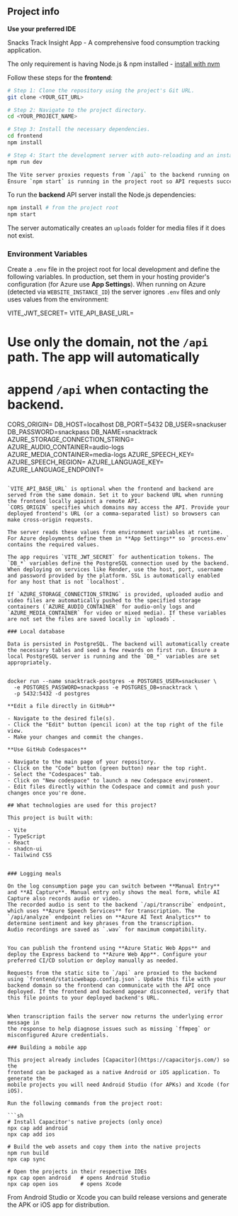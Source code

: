

## Project info

**Use your preferred IDE**

Snacks Track Insight App - A comprehensive food consumption tracking application.

The only requirement is having Node.js & npm installed - [install with nvm](https://github.com/nvm-sh/nvm#installing-and-updating)

Follow these steps for the **frontend**:

```sh
# Step 1: Clone the repository using the project's Git URL.
git clone <YOUR_GIT_URL>

# Step 2: Navigate to the project directory.
cd <YOUR_PROJECT_NAME>

# Step 3: Install the necessary dependencies.
cd frontend
npm install

# Step 4: Start the development server with auto-reloading and an instant preview.
npm run dev

The Vite server proxies requests from `/api` to the backend running on port `4000`.
Ensure `npm start` is running in the project root so API requests succeed during development.
```

To run the **backend** API server install the Node.js dependencies:

```sh
npm install # from the project root
npm start
```

The server automatically creates an `uploads` folder for media files if it does not exist.

### Environment Variables

Create a `.env` file in the project root for local development and define the following variables. In production, set them in your hosting provider's configuration (for Azure use **App Settings**). When running on Azure (detected via `WEBSITE_INSTANCE_ID`) the server ignores `.env` files and only uses values from the environment:

VITE_JWT_SECRET=<your secret key>
VITE_API_BASE_URL=<deployed backend URL>
# Use only the domain, not the `/api` path. The app will automatically
# append `/api` when contacting the backend.
CORS_ORIGIN=<allowed domains>
DB_HOST=localhost
DB_PORT=5432
DB_USER=snackuser
DB_PASSWORD=snackpass
DB_NAME=snacktrack
AZURE_STORAGE_CONNECTION_STRING=<your connection string>
AZURE_AUDIO_CONTAINER=audio-logs
AZURE_MEDIA_CONTAINER=media-logs
AZURE_SPEECH_KEY=<your speech key>
AZURE_SPEECH_REGION=<your speech region>
AZURE_LANGUAGE_KEY=<your language key>
AZURE_LANGUAGE_ENDPOINT=<your language endpoint>
```

`VITE_API_BASE_URL` is optional when the frontend and backend are served from the same domain. Set it to your backend URL when running the frontend locally against a remote API.
`CORS_ORIGIN` specifies which domains may access the API. Provide your deployed frontend's URL (or a comma-separated list) so browsers can make cross-origin requests.

The server reads these values from environment variables at runtime. For Azure deployments define them in **App Settings** so `process.env` contains the required values.

The app requires `VITE_JWT_SECRET` for authentication tokens. The `DB_*` variables define the PostgreSQL connection used by the backend. When deploying on services like Render, use the host, port, username and password provided by the platform. SSL is automatically enabled for any host that is not `localhost`.

If `AZURE_STORAGE_CONNECTION_STRING` is provided, uploaded audio and video files are automatically pushed to the specified storage containers (`AZURE_AUDIO_CONTAINER` for audio-only logs and `AZURE_MEDIA_CONTAINER` for video or mixed media). If these variables are not set the files are saved locally in `uploads`.

### Local database

Data is persisted in PostgreSQL. The backend will automatically create the necessary tables and seed a few rewards on first run. Ensure a local PostgreSQL server is running and the `DB_*` variables are set appropriately.


docker run --name snacktrack-postgres -e POSTGRES_USER=snackuser \
  -e POSTGRES_PASSWORD=snackpass -e POSTGRES_DB=snacktrack \
  -p 5432:5432 -d postgres

**Edit a file directly in GitHub**

- Navigate to the desired file(s).
- Click the "Edit" button (pencil icon) at the top right of the file view.
- Make your changes and commit the changes.

**Use GitHub Codespaces**

- Navigate to the main page of your repository.
- Click on the "Code" button (green button) near the top right.
- Select the "Codespaces" tab.
- Click on "New codespace" to launch a new Codespace environment.
- Edit files directly within the Codespace and commit and push your changes once you're done.

## What technologies are used for this project?

This project is built with:

- Vite
- TypeScript
- React
- shadcn-ui
- Tailwind CSS


### Logging meals

On the log consumption page you can switch between **Manual Entry** and **AI Capture**. Manual entry only shows the meal form, while AI Capture also records audio or video.
The recorded audio is sent to the backend `/api/transcribe` endpoint, which uses **Azure Speech Services** for transcription. The `/api/analyze` endpoint relies on **Azure AI Text Analytics** to determine sentiment and key phrases from the transcription.
Audio recordings are saved as `.wav` for maximum compatibility.


You can publish the frontend using **Azure Static Web Apps** and deploy the Express backend to **Azure Web App**. Configure your preferred CI/CD solution or deploy manually as needed.

Requests from the static site to `/api` are proxied to the backend using `frontend/staticwebapp.config.json`. Update this file with your backend domain so the frontend can communicate with the API once deployed. If the frontend and backend appear disconnected, verify that this file points to your deployed backend's URL.


When transcription fails the server now returns the underlying error message in
the response to help diagnose issues such as missing `ffmpeg` or misconfigured Azure credentials.

### Building a mobile app

This project already includes [Capacitor](https://capacitorjs.com/) so the
frontend can be packaged as a native Android or iOS application. To generate the
mobile projects you will need Android Studio (for APKs) and Xcode (for iOS).

Run the following commands from the project root:

```sh
# Install Capacitor's native projects (only once)
npx cap add android
npx cap add ios

# Build the web assets and copy them into the native projects
npm run build
npx cap sync

# Open the projects in their respective IDEs
npx cap open android   # opens Android Studio
npx cap open ios       # opens Xcode
```

From Android Studio or Xcode you can build release versions and generate the APK
or iOS app for distribution.
